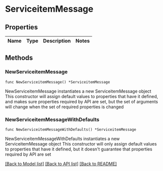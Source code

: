 # ServiceitemMessage

## Properties

Name | Type | Description | Notes
------------ | ------------- | ------------- | -------------

## Methods

### NewServiceitemMessage

`func NewServiceitemMessage() *ServiceitemMessage`

NewServiceitemMessage instantiates a new ServiceitemMessage object
This constructor will assign default values to properties that have it defined,
and makes sure properties required by API are set, but the set of arguments
will change when the set of required properties is changed

### NewServiceitemMessageWithDefaults

`func NewServiceitemMessageWithDefaults() *ServiceitemMessage`

NewServiceitemMessageWithDefaults instantiates a new ServiceitemMessage object
This constructor will only assign default values to properties that have it defined,
but it doesn't guarantee that properties required by API are set


[[Back to Model list]](../README.md#documentation-for-models) [[Back to API list]](../README.md#documentation-for-api-endpoints) [[Back to README]](../README.md)


